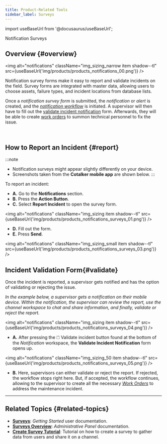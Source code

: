 ```yaml
---
title: Product-Related Tools
sidebar_label: Surveys
---
```


import useBaseUrl from '@docusaurus/useBaseUrl'; 

<span className="hero__title">Notification Surveys</span>

## Overview {#overview}

<div className="container">
<div className="row">
<div className="col col--6">

<img alt="notifications" className="img_sizing_narrow item shadow--tl" src={useBaseUrl('img/products/products_notifications_00.png')} />
<br/>

</div>
<div className="col col--6">

Notification survey forms make it easy to report and validate incidents on the field. Survey forms are integrated with master data, allowing users to choose assets, failure types, and incident locations from database lists.

Once a _notification survey form_ is submitted, the _notification_ or _alert_ is created, and the [_notification workflow_](/docs/products/workflows/notifications/workflow) is initiated. A supervisor will then have to fill out the [validate incident notification](#validate) form. Afterwards, they will be able to create [work orders](/docs/products/workflows/work_orders/overview) to summon technical personnel to fix the issue.

</div>
</div>
</div>
<br/>


## How to Report an Incident {#report}

:::note
- Notification surveys might appear slightly differently on your device. 
- Screenshots taken from the **Cotalker mobile app** are shown below.
:::

To report an incident:

<div className="margin-left--lg">

- **A.** Go to the **Notifications** section.
- **B.** Press the **Action Button**.
- **C.** Select **Report Incident** to open the survey form.

</div>

<img alt="notifications" className="img_sizing item shadow--tl" src={useBaseUrl('img/products/products_notifications_surveys_01.png')} />
<br/>

<div className="margin-left--lg">

- **D.** Fill out the form.
- **E.** Press **Send**.

</div>

<img alt="notifications" className="img_sizing_small item shadow--tl" src={useBaseUrl('img/products/products_notifications_surveys_03.png')} />
<br/>

## Incident Validation Form{#validate}

Once the incident is reported, a supervisor gets notified and has the option of validating or rejecting the issue.

_In the example below, a supervisor gets a notification on their mobile device. Within the notification, the supervisor can review the report, use the channel workspace to chat and share information, and finally, validate or reject the report._

<img alt="notifications" className="img_sizing item shadow--tl" src={useBaseUrl('img/products/products_notifications_surveys_04.png')} />
<br/>

<div className="margin-left--lg">

- **A.** After pressing the <span className="badge badge--success">⏍ Validate incident</span> button found at the bottom of the _Notification_ workspace, the **Validate Incident Notification** form opens up. 

</div>

<img alt="notifications" className="img_sizing_50 item shadow--tl" src={useBaseUrl('img/products/products_notifications_surveys_05.png')} />
<br/>

<div className="margin-left--lg">

- **B.** Here, supervisors can either validate or reject the report. If rejected, the workflow stops right here. But, if accepted, the workflow continues, allowing to the supervisor to create all the necessary [_Work Orders_](/docs/products/workflows/work_orders/overview) to address the maintenance incident.

</div>

---

## Related Topics {#related-topics}
- [**Surveys**](/docs/documentation/client/surveys): _Getting Started_ user documentation.
- [**Surveys Overview**](/docs/documentation/admin/survey/survey_overview): _Administrative Panel_ documentation.
- [**Create Survey Tutorial**](/docs/tutorials/basic/create_survey): Tutorial on how to create a survey to gather data from users and share it on a channel.